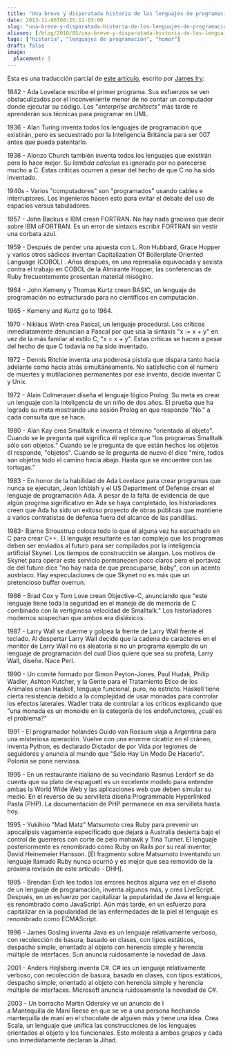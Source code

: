 ```yaml
---
title: "Una breve y disparatada historia de los lenguajes de programación"
date: 2013-11-06T08:25:11-03:00
slug: "una-breve-y-disparatada-historia-de-los-lenguajes-de-programacion"
aliases: [/blog/2010/05/una-breve-y-disparatada-historia-de-los-lenguajes-de-programacion.html]
tags: ["historia", "lenguajes de programación", "humor"]
draft: false
image:
  placement: 3
---
```


Esta es una traducción parcial de [este artículo](http://james-iry.blogspot.com/2009/05/brief-incomplete-and-mostly-wrong.html),
escrito por [James Iry](http://james-iry.blogspot.com/):

1842 - Ada Lovelace escribe el primer programa. Sus esfuerzos se ven
obstaculizados por el inconveniente menor de no contar un computador
donde ejecutar su código. Los "*enterprise architects"* más tarde re
aprenderán sus técnicas para programar en UML.

1936 - Alan Turing inventa todos los lenguajes de programación que
existirán, pero es secuestrado por la Inteligencia Británcia para ser
007 antes que pueda patentarlo.

1936 - Alonzo Church también inventa todos los lenguajes que existirán
pero lo hace mejor. Su *lambda calculus* es ignorado por no parecerse
mucho a C. Estas críticas ocurren a pesar del hecho de que C no ha sido
inventado.

1940s - Varios "computadores" son "programados" usando cables e
interruptores. Los ingenieros hacen esto para evitar el debate del uso
de espacios versus tabuladores.

1957 - John Backus e IBM crean FORTRAN. No hay nada gracioso que decir
sobre IBM oFORTRAN. Es un error de sintaxis escribir FORTRAN sin vestir
una corbata azul.

1959 - Después de perder una apuesta con L. Ron Hubbard, Grace Hopper y
varios otros sádicos inventan Capitalization Of Boilerplate Oriented
Language (COBOL) . Años después, en una represalia equivocada y sexista
contra el trabajo en COBOL de la Almirante Hopper, las conferencias de
Ruby frecuentemente presentan material misógino.

1964 - John Kemeny y Thomas Kurtz crean BASIC, un lenguaje de
programación no estructurado para no científicos en computación.

1965 - Kemeny and Kurtz go to 1964.

1970 - Niklaus Wirth crea Pascal, un lenguaje procedural. Los críticos
inmediatamente denuncian a Pascal por que usa la sintaxis "x := x + y"
en vez de la más familar al estilo C, "x = x + y". Estas críticas se
hacen a pesar del hecho de que C todavía no ha sido inventado.

1972 - Dennis Ritchie inventa una poderosa pistola que dispara tanto
hacia adelante como hacia atrás simultáneamente. No satisfecho con el
número de muertes y mutilaciones permanentes por ese invento, decide
inventar C y Unix.

1972 - Alain Colmerauer diseña el lenguaje lógico Prolog. Su meta es
crear un lenguaje con la inteligencia de un niño de dos años. El prueba
que ha logrado su meta mostrando una sesión Prolog en que responde
"No." a cada consulta que se hace.

1980 - Alan Kay crea Smalltalk e inventa el término "orientado al
objeto". Cuando se le pregunta qué significa él replica que "los
programas Smalltalk sólo son objetos." Cuando se le pregunta de que
están hechos los objetos él responde, "objetos". Cuando se le pregunta
de nuevo él dice "mire, todos son objetos todo el camino hacia abajo.
Hasta que se encuentre con las tortugas."

1983 - En honor de la habilidad de Ada Lovelace para crear programas que
nunca se ejecutan, Jean Ichbiah y el US Department of Defense crean el
lenguaje de programación Ada. A pesar de la falta de evidencia de que
algún progrma significativo en Ada se haya completado, los historiadores
creen que Ada ha sido un exitoso proyecto de obras públicas que mantiene
a varios contratistas de defensa fuera del alcance de las pandillas.

1983- Bjarne Stroustrup coloca todo lo que el alguna vez ha escuchado en
C para crear C++. El lenguaje resultante es tan complejo que los
programas deben ser enviados al futuro para ser compilados por la
inteligencia artificial Skynet. Los tiempos de construcción se alargan.
Los motivos de Skynet para operar este servicio permanecen poco claros
pero el portavoz de del futuro dice "no hay nada de que preocuparse,
baby", con un acento austriaco. Hay especulaciones de que Skynet no es
más que un pretencioso buffer overrun.

1986 - Brad Cox y Tom Love crean Objective-C, anunciando que "este
lenguaje tiene toda la seguridad en el manejo de de memoria de C
combinado con la vertiginosa velocidad de Smalltalk." Los historiadores
modernos sospechan que ambos era disléxicos.

1987 - Larry Wall se duerme y golpea la frente de Larry Wall frente el
teclado. Al despertar Larry Wall decide que la cadena de caracteres en
el monitor de Larry Wall no es aleatoria si no un programa ejemplo de un
lenguaje de programación del cual Dios quiere que sea su profeta, Larry
Wall, diseñe. Nace Perl.

1990 - Un comité formado por Simon Peyton-Jones, Paul Hudak, Philip
Wadler, Ashton Kutcher, y la Gente para el Tratamiento Ético de los
Animales crean Haskell, lenguaje funcional, puro, no estricto. Haskell
tiene cierta resistencia debido a la complejidad de usar monadas para
controlar los efectos laterales. Wadler trata de controlar a los
críticos explicando que "una monada es un monoide en la categoría de
los endofunctores, ¿cuál es el problema?"

1991 - El programador holandés Guido van Rossum viaja a Argentina para
una misteriosa operación. Vuelve con una enorme cicatriz en el cráneo,
inventa Python, es declarado Dictador de por Vida por legiones de
seguidores y anuncia al mundo que "Sólo Hay Un Modo De Hacerlo".
Polonia se pone nerviosa.

1995 - En un restaurante itialiano de su vecindario Rasmus Lerdorf se da
cuenta que su plato de espagueti es un excelente modelo para entender
ambas la World Wide Web y las aplicaciones web que deben simular su
medio. En el reverso de su servilleta diseña Programmable Hyperlinked
Pasta (PHP). La documentación de PHP permanece en esa servilleta hasta
hoy.

1995 - Yukihiro "Mad Matz" Matsumoto crea Ruby para prevenir un
apocalipsis vagamente especificado que dejará a Australia desierta bajo
el control de guerreros con corte de pelo mohawk y Tina Turner. El
lenguaje posteriormente es renombrado como Ruby on Rails por su real
inventor, David Heinemeier Hansson. \[El fragmento sobre Matsumoto
inventando un lenguaje llamado Ruby nunca ocurrió y es mejor que sea
removido de la próxima revisión de este artículo - DHH\].

1995 - Brendan Eich lee todos los errores hechos alguna vez en el diseño
de un lenguaje de programación, inventa algunos más, y crea LiveScript.
Después, en un esfuerzo por capitalizar la popularidad de Java el
lenguaje es renombrado como JavaScript. Aún más tarde, en un esfuerzo
para capitalizar en la popularidad de las enfermedades de la piel el
lenguaje es renombrado como ECMAScript.

1996 - James Gosling inventa Java es un lenguaje relativamente verboso,
con recolección de basura, basado en clases, con tipos estáticos,
despacho simple, orientado al objeto con herencia simple y herencia
múltiple de interfaces. Sun anuncia ruidosamente la novedad de Java.

2001 - Anders Hejlsberg inventa C\#. C\# ies un lenguaje relativamente
verboso, con recolección de basura, basado en clases, con tipos
estáticos, despacho simple, orientado al objeto con herencia simple y
herencia múltiple de interfaces. Microsoft anuncia ruidosamente la
novedad de C\#.

2003 - Un borracho Martin Odersky ve un anuncio de l\
a Mantequilla de Maní Reese en que se ve a una persona hechando
mantequilla de maní en el chocolate de alguien más y tiene una idea.
Crea Scala, un lenguaje que unifica las construcciones de los lenguajes
orientados al objeto y los funcionales. Esto molesta a ambos grupos y
cada uno inmediatamente declaran la Jihad.
